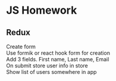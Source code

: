 # JS Homework

## Redux

Create form  
Use formik or react hook form for creation  
Add 3 fields. First name, Last name, Email  
On submit store user info in store  
Show list of users somewhere in app  
